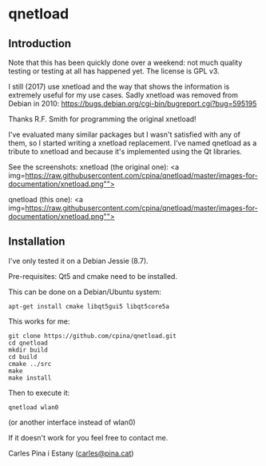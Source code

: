 # qnetload
## Introduction
Note that this has been quickly done over a weekend: not much quality testing or testing at all has happened yet. The license is GPL v3.

I still (2017) use xnetload and the way that shows the information is extremely useful for my use cases. Sadly xnetload was removed from Debian in 2010:
https://bugs.debian.org/cgi-bin/bugreport.cgi?bug=595195

Thanks R.F. Smith for programming the original xnetload!

I've evaluated many similar packages but I wasn't satisfied with any of them, so I started writing a xnetload replacement. I've named qnetload as a tribute to xnetload and because it's implemented using the Qt libraries.

See the screenshots:
xnetload (the original one):
<a img=https://raw.githubusercontent.com/cpina/qnetload/master/images-for-documentation/xnetload.png"">

qnetload (this one):
<a img=https://raw.githubusercontent.com/cpina/qnetload/master/images-for-documentation/xnetload.png"">

## Installation
I've only tested it on a Debian Jessie (8.7).

Pre-requisites: Qt5 and cmake need to be installed.

This can be done on a Debian/Ubuntu system:
```
apt-get install cmake libqt5gui5 libqt5core5a
```

This works for me:
```
git clone https://github.com/cpina/qnetload.git
cd qnetload
mkdir build
cd build
cmake ../src
make
make install
```

Then to execute it:
```
qnetload wlan0
```
(or another interface instead of wlan0)


If it doesn't work for you feel free to contact me.

Carles Pina i Estany (carles@pina.cat)
